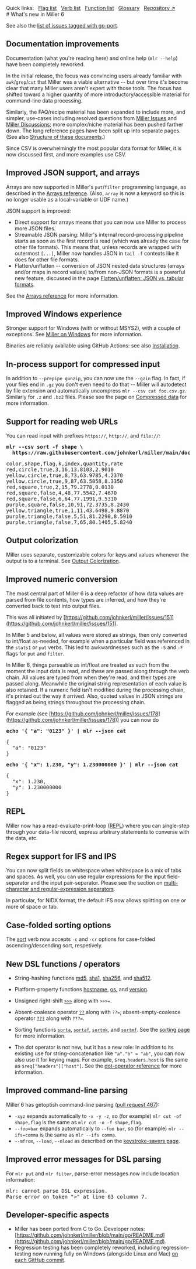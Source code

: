 <!---  PLEASE DO NOT EDIT DIRECTLY. EDIT THE .md.in FILE PLEASE. --->
<div>
<span class="quicklinks">
Quick links:
&nbsp;
<a class="quicklink" href="../reference-main-flag-list/index.html">Flag list</a>
&nbsp;
<a class="quicklink" href="../reference-verbs/index.html">Verb list</a>
&nbsp;
<a class="quicklink" href="../reference-dsl-builtin-functions/index.html">Function list</a>
&nbsp;
<a class="quicklink" href="../glossary/index.html">Glossary</a>
&nbsp;
<a class="quicklink" href="https://github.com/johnkerl/miller" target="_blank">Repository ↗</a>
</span>
</div>
# What's new in Miller 6

See also the [list of issues tagged with go-port](https://github.com/johnkerl/miller/issues?q=label%3Ago-port).

## Documentation improvements

Documentation (what you're reading here) and online help (`mlr --help`) have been completely reworked.

In the initial release, the focus was convincing users already familiar with
`awk`/`grep`/`cut` that Miller was a viable alternative -- but over time it's
become clear that many Miller users aren't expert with those tools. The focus
has shifted toward a higher quantity of more introductory/accessible material
for command-line data processing.

Similarly, the FAQ/recipe material has been expanded to include more, and
simpler, use-cases including resolved questions from
[Miller Issues](https://github.com/johnkerl/miller/issues)
and
[Miller Discussions](https://github.com/johnkerl/miller/discussions);
more complex/niche material has been pushed farther down. The long reference
pages have been split up into separate pages. (See also
[Structure of these documents](structure-of-these-documents.md).)

Since CSV is overwhelmingly the most popular data format for Miller, it is
now discussed first, and more examples use CSV.

## Improved JSON support, and arrays

Arrays are now supported in Miller's `put`/`filter` programming language, as
described in the [Arrays reference](reference-main-arrays.md). (Also, `array` is
now a keyword so this is no longer usable as a local-variable or UDF name.)

JSON support is improved:

* Direct support for arrays means that you can now use Miller to process more JSON files.
* Streamable JSON parsing: Miller's internal record-processing pipeline starts as soon as the first record is read (which was already the case for other file formats). This means that, unless records are wrapped with outermost `[...]`, Miller now handles JSON in `tail -f` contexts like it does for other file formats.
* Flatten/unflatten -- conversion of JSON nested data structures (arrays and/or maps in record values) to/from non-JSON formats is a powerful new feature, discussed in the page [Flatten/unflatten: JSON vs. tabular formats](flatten-unflatten.md).

See the [Arrays reference](reference-main-arrays.md) for more information.

## Improved Windows experience

Stronger support for Windows (with or without MSYS2), with a couple of
exceptions.  See [Miller on Windows](miller-on-windows.md) for more information.

Binaries are reliably available using GitHub Actions: see also [Installation](installation.md).

## In-process support for compressed input

In addition to `--prepipe gunzip`, you can now use the `--gzin` flag. In fact, if your files end in `.gz` you don't even need to do that -- Miller will autodetect by file extension and automatically uncompress `mlr --csv cat foo.csv.gz`. Similarly for `.z` and `.bz2` files.  Please see the page on [Compressed data](reference-main-compressed-data.md) for more information.

## Support for reading web URLs

You can read input with prefixes `https://`, `http://`, and `file://`:

<pre class="pre-highlight-in-pair">
<b>mlr --csv sort -f shape \</b>
<b>  https://raw.githubusercontent.com/johnkerl/miller/main/docs6/src/gz-example.csv.gz</b>
</pre>
<pre class="pre-non-highlight-in-pair">
color,shape,flag,k,index,quantity,rate
red,circle,true,3,16,13.8103,2.9010
yellow,circle,true,8,73,63.9785,4.2370
yellow,circle,true,9,87,63.5058,8.3350
red,square,true,2,15,79.2778,0.0130
red,square,false,4,48,77.5542,7.4670
red,square,false,6,64,77.1991,9.5310
purple,square,false,10,91,72.3735,8.2430
yellow,triangle,true,1,11,43.6498,9.8870
purple,triangle,false,5,51,81.2290,8.5910
purple,triangle,false,7,65,80.1405,5.8240
</pre>

## Output colorization

Miller uses separate, customizable colors for keys and values whenever the output is to a terminal. See [Output Colorization](output-colorization.md).

## Improved numeric conversion

The most central part of Miller 6 is a deep refactor of how data values are parsed
from file contents, how types are inferred, and how they're converted back to
text into output files.

This was all initiated by [https://github.com/johnkerl/miller/issues/151](https://github.com/johnkerl/miller/issues/151).

In Miller 5 and below, all values were stored as strings, then only converted
to int/float as-needed, for example when a particular field was referenced in
the `stats1` or `put` verbs. This led to awkwardnesses such as the `-S`
and `-F` flags for `put` and `filter`.

In Miller 6, things parseable as int/float are treated as such from the moment
the input data is read, and these are passed along through the verb chain.  All
values are typed from when they're read, and their types are passed along.
Meanwhile the original string representation of each value is also retained. If
a numeric field isn't modified during the processing chain, it's printed out
the way it arrived. Also, quoted values in JSON strings are flagged as being
strings throughout the processing chain.

For example (see [https://github.com/johnkerl/miller/issues/178](https://github.com/johnkerl/miller/issues/178)) you can now do

<pre class="pre-highlight-in-pair">
<b>echo '{ "a": "0123" }' | mlr --json cat</b>
</pre>
<pre class="pre-non-highlight-in-pair">
{
  "a": "0123"
}
</pre>

<pre class="pre-highlight-in-pair">
<b>echo '{ "x": 1.230, "y": 1.230000000 }' | mlr --json cat</b>
</pre>
<pre class="pre-non-highlight-in-pair">
{
  "x": 1.230,
  "y": 1.230000000
}
</pre>

## REPL

Miller now has a read-evaluate-print-loop ([REPL](repl.md)) where you can single-step through your data-file record, express arbitrary statements to converse with the data, etc.

## Regex support for IFS and IPS

You can now split fields on whitespace when whitespace is a mix of tabs and
spaces.  As well, you can use regular expressions for the input field-separator
and the input pair-separator.  Please see the section on
[multi-character and regular-expression separators](reference-main-separators.md#multi-character-and-regular-expression-separators).

In particular, for NIDX format, the default IFS now allows splitting on one or more of space or tab.

## Case-folded sorting options

The [sort](reference-verbs.md#sort) verb now accepts `-c` and `-cr` options for case-folded ascending/descending sort, respetively.

## New DSL functions / operators

* String-hashing functions [md5](reference-dsl-builtin-functions.md#md5), [sha1](reference-dsl-builtin-functions.md#sha1), [sha256](reference-dsl-builtin-functions.md#sha256), and [sha512](reference-dsl-builtin-functions.md#sha512).

* Platform-property functions [hostname](reference-dsl-builtin-functions.md#hostname), [os](reference-dsl-builtin-functions.md#os), and [version](reference-dsl-builtin-functions.md#version).

* Unsigned right-shift [`>>>`](reference-dsl-builtin-functions.md#ursh) along with `>>>=`.

* Absent-coalesce operator [`??`](reference-dsl-builtin-functions.md#absent-coalesce) along with `??=`;
absent-empty-coalesce operator [`???`](reference-dsl-builtin-functions.md#absent-empty-coalesce) along with `???=`.

* Sorting functions [`sorta`](reference-dsl-builtin-functions.md#sorta), [`sortaf`](reference-dsl-builtin-functions.md#sortaf), [`sortmk`](reference-dsl-builtin-functions.md#sortmk), and [`sortmf`](reference-dsl-builtin-functions.md#sortmf).  See the [sorting page](sorting.md) for more information.

* The dot operator is not new, but it has a new role: in addition to its existing use for string-concatenation like `"a"."b" = "ab"`, you can now also use it for keying maps. For example, `$req.headers.host` is the same as `$req["headers"]["host"]`. See the [dot-operator reference](reference-dsl-operators.md#the-double-purpose-dot-operator) for more information.

## Improved command-line parsing

Miller 6 has getoptish command-line parsing ([pull request 467](https://github.com/johnkerl/miller/pull/467)):

* `-xyz` expands automatically to `-x -y -z`, so (for example) `mlr cut -of shape,flag` is the same as `mlr cut -o -f shape,flag`.
* `--foo=bar` expands automatically to  `--foo bar`, so (for example) `mlr --ifs=comma` is the same as `mlr --ifs comma`.
* `--mfrom`, `--load`, `--mload` as described on the [keystroke-savers page](keystroke-savers.md).

## Improved error messages for DSL parsing

For `mlr put` and `mlr filter`, parse-error messages now include location information:

<pre class="pre-non-highlight-non-pair">
mlr: cannot parse DSL expression.
Parse error on token ">" at line 63 columnn 7.
</pre>

## Developer-specific aspects

* Miller has been ported from C to Go. Developer notes: [https://github.com/johnkerl/miller/blob/main/go/README.md](https://github.com/johnkerl/miller/blob/main/go/README.md).
* Regression testing has been completely reworked, including regression-testing now running fully on Windows (alongside Linux and Mac) [on each GitHub commit](https://github.com/johnkerl/miller/actions).
